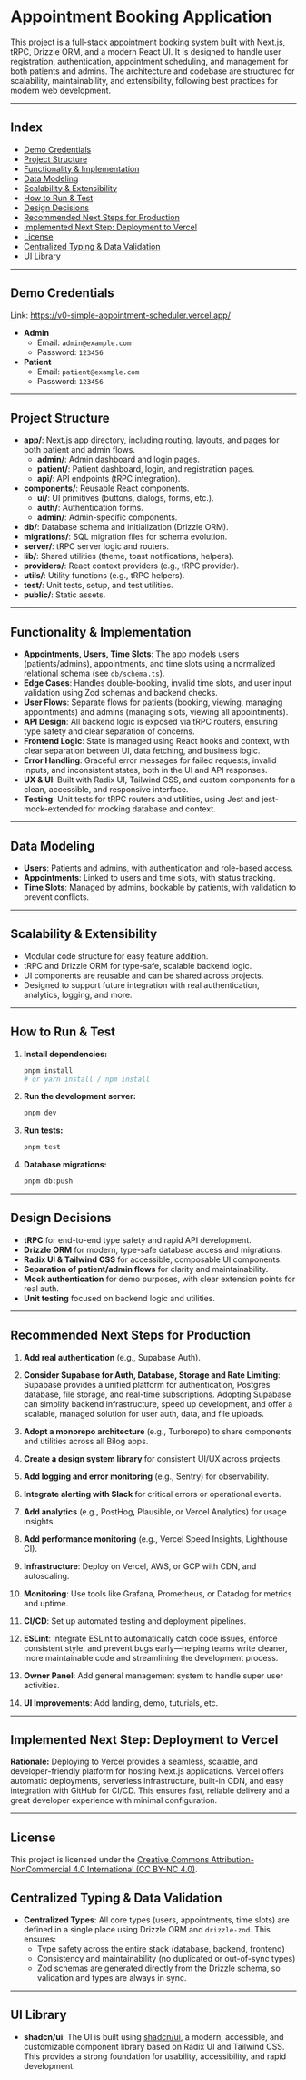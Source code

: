 # Appointment Booking Application

This project is a full-stack appointment booking system built with Next.js, tRPC, Drizzle ORM, and a modern React UI. It is designed to handle user registration, authentication, appointment scheduling, and management for both patients and admins. The architecture and codebase are structured for scalability, maintainability, and extensibility, following best practices for modern web development.

---

## Index

- [Demo Credentials](#demo-credentials)
- [Project Structure](#project-structure)
- [Functionality & Implementation](#functionality--implementation)
- [Data Modeling](#data-modeling)
- [Scalability & Extensibility](#scalability--extensibility)
- [How to Run & Test](#how-to-run--test)
- [Design Decisions](#design-decisions)
- [Recommended Next Steps for Production](#recommended-next-steps-for-production)
- [Implemented Next Step: Deployment to Vercel](#implemented-next-step-deployment-to-vercel)
- [License](#license)
- [Centralized Typing & Data Validation](#centralized-typing--data-validation)
- [UI Library](#ui-library)


---

## Demo Credentials

Link: https://v0-simple-appointment-scheduler.vercel.app/

- **Admin**
  - Email: `admin@example.com`
  - Password: `123456`
- **Patient**
  - Email: `patient@example.com`
  - Password: `123456`

---

## Project Structure

- **app/**: Next.js app directory, including routing, layouts, and pages for both patient and admin flows.
  - **admin/**: Admin dashboard and login pages.
  - **patient/**: Patient dashboard, login, and registration pages.
  - **api/**: API endpoints (tRPC integration).
- **components/**: Reusable React components.
  - **ui/**: UI primitives (buttons, dialogs, forms, etc.).
  - **auth/**: Authentication forms.
  - **admin/**: Admin-specific components.
- **db/**: Database schema and initialization (Drizzle ORM).
- **migrations/**: SQL migration files for schema evolution.
- **server/**: tRPC server logic and routers.
- **lib/**: Shared utilities (theme, toast notifications, helpers).
- **providers/**: React context providers (e.g., tRPC provider).
- **utils/**: Utility functions (e.g., tRPC helpers).
- **test/**: Unit tests, setup, and test utilities.
- **public/**: Static assets.

---

## Functionality & Implementation

- **Appointments, Users, Time Slots**: The app models users (patients/admins), appointments, and time slots using a normalized relational schema (see `db/schema.ts`).
- **Edge Cases**: Handles double-booking, invalid time slots, and user input validation using Zod schemas and backend checks.
- **User Flows**: Separate flows for patients (booking, viewing, managing appointments) and admins (managing slots, viewing all appointments).
- **API Design**: All backend logic is exposed via tRPC routers, ensuring type safety and clear separation of concerns.
- **Frontend Logic**: State is managed using React hooks and context, with clear separation between UI, data fetching, and business logic.
- **Error Handling**: Graceful error messages for failed requests, invalid inputs, and inconsistent states, both in the UI and API responses.
- **UX & UI**: Built with Radix UI, Tailwind CSS, and custom components for a clean, accessible, and responsive interface.
- **Testing**: Unit tests for tRPC routers and utilities, using Jest and jest-mock-extended for mocking database and context.

---

## Data Modeling

- **Users**: Patients and admins, with authentication and role-based access.
- **Appointments**: Linked to users and time slots, with status tracking.
- **Time Slots**: Managed by admins, bookable by patients, with validation to prevent conflicts.

---

## Scalability & Extensibility

- Modular code structure for easy feature addition.
- tRPC and Drizzle ORM for type-safe, scalable backend logic.
- UI components are reusable and can be shared across projects.
- Designed to support future integration with real authentication, analytics, logging, and more.

---

## How to Run & Test

1. **Install dependencies:**
   ```bash
   pnpm install
   # or yarn install / npm install
   ```
2. **Run the development server:**
   ```bash
   pnpm dev
   ```
3. **Run tests:**
   ```bash
   pnpm test
   ```
4. **Database migrations:**
   ```bash
   pnpm db:push
   ```

---

## Design Decisions

- **tRPC** for end-to-end type safety and rapid API development.
- **Drizzle ORM** for modern, type-safe database access and migrations.
- **Radix UI & Tailwind CSS** for accessible, composable UI components.
- **Separation of patient/admin flows** for clarity and maintainability.
- **Mock authentication** for demo purposes, with clear extension points for real auth.
- **Unit testing** focused on backend logic and utilities.

---

## Recommended Next Steps for Production

1. **Add real authentication** (e.g., Supabase Auth).
2. **Consider Supabase for Auth, Database, Storage and Rate Limiting**: Supabase provides a unified platform for authentication, Postgres database, file storage, and real-time subscriptions. Adopting Supabase can simplify backend infrastructure, speed up development, and offer a scalable, managed solution for user auth, data, and file uploads.

3. **Adopt a monorepo architecture** (e.g., Turborepo) to share components and utilities across all Bilog apps.
4. **Create a design system library** for consistent UI/UX across projects.
5. **Add logging and error monitoring** (e.g., Sentry) for observability.
6. **Integrate alerting with Slack** for critical errors or operational events.
7. **Add analytics** (e.g., PostHog, Plausible, or Vercel Analytics) for usage insights.
8. **Add performance monitoring** (e.g., Vercel Speed Insights, Lighthouse CI).
9. **Infrastructure**: Deploy on Vercel, AWS, or GCP with CDN, and autoscaling.
10. **Monitoring**: Use tools like Grafana, Prometheus, or Datadog for metrics and uptime.
11. **CI/CD**: Set up automated testing and deployment pipelines.
12. **ESLint**: Integrate ESLint to automatically catch code issues, enforce consistent style, and prevent bugs early—helping teams write cleaner, more maintainable code and streamlining the development process.
13. **Owner Panel**: Add general management system to handle super user activities.
14. **UI Improvements**: Add landing, demo, tuturials, etc.

---

## Implemented Next Step: Deployment to Vercel

**Rationale:**
Deploying to Vercel provides a seamless, scalable, and developer-friendly platform for hosting Next.js applications. Vercel offers automatic deployments, serverless infrastructure, built-in CDN, and easy integration with GitHub for CI/CD. This ensures fast, reliable delivery and a great developer experience with minimal configuration.


---

## License

This project is licensed under the [Creative Commons Attribution-NonCommercial 4.0 International (CC BY-NC 4.0)](https://creativecommons.org/licenses/by-nc/4.0/).


## Centralized Typing & Data Validation

- **Centralized Types**: All core types (users, appointments, time slots) are defined in a single place using Drizzle ORM and `drizzle-zod`. This ensures:
  - Type safety across the entire stack (database, backend, frontend)
  - Consistency and maintainability (no duplicated or out-of-sync types)
  - Zod schemas are generated directly from the Drizzle schema, so validation and types are always in sync.

---

## UI Library

- **shadcn/ui**: The UI is built using [shadcn/ui](https://ui.shadcn.com/), a modern, accessible, and customizable component library based on Radix UI and Tailwind CSS. This provides a strong foundation for usability, accessibility, and rapid development.
